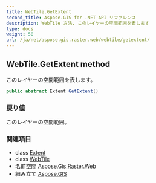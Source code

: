 ```yaml
---
title: WebTile.GetExtent
second_title: Aspose.GIS for .NET API リファレンス
description: WebTile 方法. このレイヤーの空間範囲を表します
type: docs
weight: 50
url: /ja/net/aspose.gis.raster.web/webtile/getextent/
---
```

## WebTile.GetExtent method

このレイヤーの空間範囲を表します。

```csharp
public abstract Extent GetExtent()
```

### 戻り値

このレイヤーの空間範囲。

### 関連項目

* class [Extent](../../../aspose.gis/extent/)
* class [WebTile](../)
* 名前空間 [Aspose.Gis.Raster.Web](../../webtile/)
* 組み立て [Aspose.GIS](../../../)


